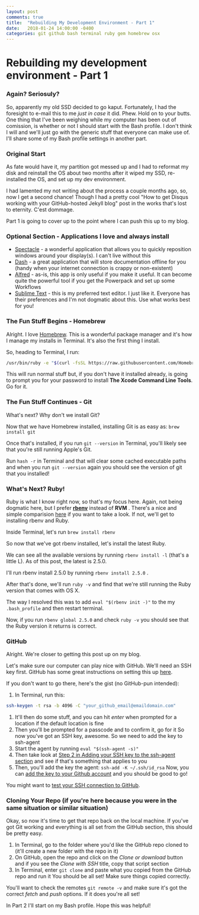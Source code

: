 ```yaml
---
layout: post
comments: true
title:  "Rebuilding My Development Environment - Part 1"
date:   2018-01-24 14:00:00 -0400
categories: git github bash terminal ruby gem homebrew osx
---
```


# Rebuilding my development environment - Part 1
### Again? Seriosuly?
So, apparently my old SSD decided to go kaput.  Fortunately, I had the foresight to e-mail this to me _just in case_ it did.  Phew.  Hold on to your butts.  One thing that I've been weighing while my computer has been out of comission, is whether or not I should start with the Bash profile.  I don't think I will and we'll just go with the generic stuff that everyone can make use of.  I'll share some of my Bash profile settings in another part.

### Original Start
As fate would have it, my partition got messed up and I had to reformat my disk and reinstall the OS about two months after it wiped my SSD, re-installed the OS, and set up my dev environment.

I had lamented my not writing about the process a couple months ago, so, now I get a second chance!  Though I had a pretty cool "How to get Disqus working with your GitHub-hosted Jekyll blog" post in the works that's lost to eternity.  C'est dommage.

Part 1 is going to cover up to the point where I can push this up to my blog.

### Optional Section - Applications I love and always install

- [Spectacle](https://www.spectacleapp.com/) - a wonderful application that allows you to quickly reposition windows around your display(s).  I can't live without this
- [Dash](https://kapeli.com/dash) - a great application that will store documentation offline for you (handy when your internet connection is crappy or non-existent)
- [Alfred](https://www.alfredapp.com/) - as-is, this app is only useful if you make it useful.  It can become quite the powerful tool if you get the Powerpack and set up some Workflows
- [Sublime Text](https://www.sublimetext.com/3) - this is my preferred text editor.  I just like it.  Everyone has their preferences and I'm not dogmatic about this.  Use what works best for you!

### The Fun Stuff Begins - Homebrew

Alright.  I love [Homebrew](https://brew.sh/).  This is a wonderful package manager and it's how I manage my installs in Terminal.  It's also the first thing I install.

So, heading to Terminal, I run:
```bash
/usr/bin/ruby -e "$(curl -fsSL https://raw.githubusercontent.com/Homebrew/install/master/install)"
```
This will run normal stuff but, if you don't have it installed already, is going to prompt you for your password to install **The Xcode Command Line Tools**.  Go for it.

### The Fun Stuff Continues - Git

What's next?  Why don't we install Git?

Now that we have Homebrew installed, installing Git is as easy as:  `brew install git`

Once that's installed, if you run `git --version` in Terminal, you'll likely see that you're still running Apple's Git.

Run `hash -r` in Terminal and that will clear some cached executable paths and when you run `git --version` again you should see the version of git that you installed!

### What's Next? Ruby!

Ruby is what I know right now, so that's my focus here.  Again, not being dogmatic here, but I prefer [**rbenv**](https://github.com/rbenv/rbenv) instead of **RVM** .  There's a nice and simple comparision [here](https://github.com/rbenv/rbenv/wiki/Why-rbenv%3F) if you want to take a look.  If not, we'll get to installing rbenv and Ruby.

Inside Terminal, let's run `brew install rbenv`

So now that we've got rbenv installed, let's install the latest Ruby.

We can see all the available versions by running `rbenv install -l` (that's a little L).  As of this post, the latest is 2.5.0.

I'll run rbenv install 2.5.0 by running `rbenv install 2.5.0` .

After that's done, we'll run `ruby -v` and find that we're still running the Ruby version that comes with OS X.

The way I resolved this was to add `eval "$(rbenv init -)"` to the my `.bash_profile` and then restart terminal.

Now, if you run `rbenv global 2.5.0` and check `ruby -v` you should see that the Ruby version it returns is correct.

### GitHub

Alright.  We're closer to getting this post up on my blog.

Let's make sure our computer can play nice with GitHub.  We'll need an SSH key first.  GitHub has some great instructions on setting this up [here](https://help.github.com/articles/generating-a-new-ssh-key-and-adding-it-to-the-ssh-agent/).

If you don't want to go there, here's the gist (no GitHub-pun intended):

1. In Terminal, run this: 
```bash
ssh-keygen -t rsa -b 4096 -C "your_github_email@emaildomain.com"
```
1. It'll then do some stuff, and you can hit _enter_ when prompted for a location if the default location is fine
1. Then you'll be prompted for a passcode and to confirm it, go for it
So now you've got an SSH key, awesome.  So we need to add the key to ssh-agent
1. Start the agent by running `eval "$(ssh-agent -s)"`
1. Then take look at [Step 2 in Adding your SSH key to the ssh-agent section](https://help.github.com/articles/generating-a-new-ssh-key-and-adding-it-to-the-ssh-agent/) and see if that's something that applies to you
1. Then, you'll add the key the agent:  `ssh-add -K ~/.ssh/id_rsa`
Now, you can [add the key to your Github account](https://help.github.com/articles/adding-a-new-ssh-key-to-your-github-account/) and you should be good to go!

You might want to [test your SSH connection to GitHub](https://help.github.com/articles/testing-your-ssh-connection/).

### Cloning Your Repo (if you're here because you were in the same situation or similar situation)

Okay, so now it's time to get that repo back on the local machine.  If you've got Git working and everything is all set from the GitHub section, this should be pretty easy.
1. In Terminal, go to the folder where you'd like the GitHub repo cloned to (it'll create a new folder with the repo in it)
1. On GitHub, open the repo and click on the *Clone or download* button and if you see the _Clone with SSH_ title, copy that script section
1. In Terminal, enter `git clone` and paste what you copied from the GitHub repo and run it
You should be all set!  Make sure things copied correctly.

You'll want to check the remotes `git remote -v` and make sure it's got the correct *fetch* and *push* options.
If it does you're all set!

In Part 2 I'll start on my Bash profile.  Hope this was helpful!